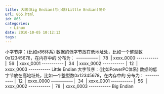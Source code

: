 ```yaml
---
title: 大端(Big Endian)与小端(Little Endian)简介
url: 865.html
id: 865
categories:
  - Linux
date: 2010-10-05 10:12:13
tags:
---
```


小字节序：(比如x86体系) 数据的低字节放在低地址处，比如一个整型数0x12345678，在内存中的 分布为： ----------- |  78  | xxxx_0000 ----------- |  56  | xxxx_0001 ----------- |  34  | xxxx_0002 ----------- |  12  | xxxx_0003 ----------- Little Endian 大字节序：(比如PowerPC体系) 数据的低字节放在高地址处，比如一个整型数0x12345678，在内存中的 分布为： ----------- |  12  | xxxx_0000 ----------- |  34  | xxxx_0001 ----------- |  56  | xxxx_0002 ----------- |  78  | xxxx_0003 ----------- Big Endian